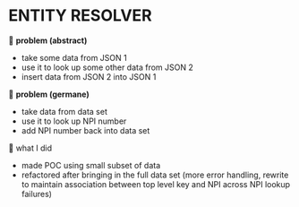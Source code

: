 # ENTITY RESOLVER

🗻 __problem (abstract)__

* take some data from JSON 1
* use it to look up some other data from JSON 2
* insert data from JSON 2 into JSON 1

🚠 __problem (germane)__

* take data from data set
* use it to look up NPI number
* add NPI number back into data set

🐠 what I did

* made POC using small subset of data
* refactored after bringing in the full data set (more error handling, rewrite to maintain association between top level key and NPI across NPI lookup failures) 
